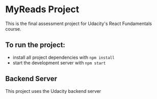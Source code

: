 # MyReads Project

This is  the final assessment project for Udacity's React Fundamentals course.



## To run the project:

* install all project dependencies with `npm install`
* start the development server with `npm start`


## Backend Server

This project uses the  Udacity backend server
